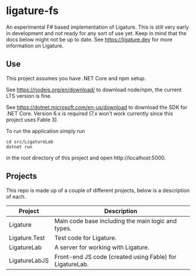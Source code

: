 # ligature-fs
An experimental F# based implementation of Ligature.
This is still very early in development and not ready for any sort of use yet.
Keep in mind that the docs below might not be up to date.
See https://ligature.dev for more information on Ligature.

## Use
This project assumes you have .NET Core and npm setup.

See https://nodejs.org/en/download/ to download node/npm, the current LTS version is fine.

See https://dotnet.microsoft.com/en-us/download to download the SDK for .NET Core.
Version 6.x is required (7.x won't work currently since this project uses Fable 3).

To run the application simply run

```
cd src/LigatureLab
dotnet run
```

in the root directory of this project and open http://localhost:5000.

## Projects

This repo is made up of a couple of different projects, below is a description of each.

| Project       | Description                                              |
| ------------- | -------------------------------------------------------- |
| Ligature      | Main code base including the main logic and types.       |
| Ligature.Test | Test code for Ligature.                                  |
| LigatureLab   | A server for working with Ligature.                      |
| LigatureLabJS | Front-end JS code (created using Fable) for LigatureLab. |
